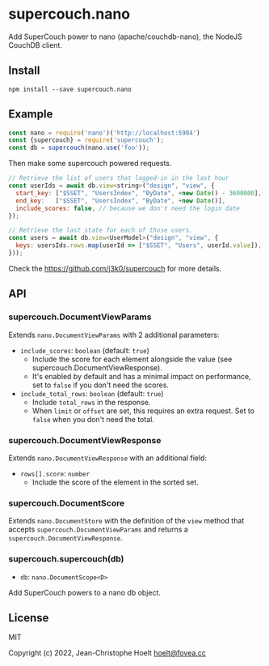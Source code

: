 # supercouch.nano

Add SuperCouch power to nano (apache/couchdb-nano), the NodeJS CouchDB client.

## Install

    npm install --save supercouch.nano

## Example

```js
const nano = require('nano')('http://localhost:5984')
const {supercouch} = require('supercouch');
const db = supercouch(nano.use('foo'));
```

Then make some supercouch powered requests.

```js
// Retrieve the list of users that logged-in in the last hour
const userIds = await db.view<string>("design", "view", {
  start_key: ["$SSET", "UsersIndex", "ByDate", +new Date() - 3600000],
  end_key:   ["$SSET", "UsersIndex", "ByDate", +new Date()],
  include_scores: false, // because we don't need the login date
});

// Retrieve the last state for each of those users.
const users = await db.view<UserModel>("design", "view", {
  keys: usersIds.rows.map(userId => ["$SSET", "Users", userId.value]),
}));
```

Check the https://github.com/j3k0/supercouch for more details.

## API

### supercouch.DocumentViewParams

Extends `nano.DocumentViewParams` with 2 additional parameters:

* `include_scores`: `boolean` (default: `true`)
  * Include the score for each element alongside the value (see supercouch.DocumentViewResponse).
  * It's enabled by default and has a minimal impact on performance, set to `false` if you don't need the scores.
* `include_total_rows`: `boolean` (default: `true`)
  * Include `total_rows` in the response.
  * When `limit` or `offset` are set, this requires an extra request. Set to `false` when you don't need the total.

### supercouch.DocumentViewResponse<D>

Extends `nano.DocumentViewResponse` with an additional field:

* `rows[].score`: `number`
  * Include the score of the element in the sorted set.

### supercouch.DocumentScore<D>

Extends `nano.DocumentStore` with the definition of the `view` method that accepts `supercouch.DocumentViewParams` and returns a `supercouch.DocumentViewResponse`.

### supercouch.supercouch<D>(db)

  - `db`: `nano.DocumentScope<D>`

Add SuperCouch powers to a nano db object.

## License

MIT

Copyright (c) 2022, Jean-Christophe Hoelt <hoelt@fovea.cc>
